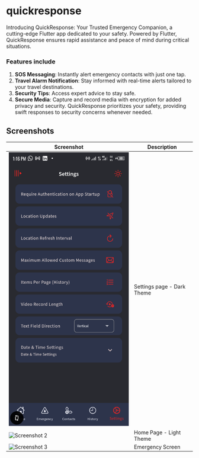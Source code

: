 # quickresponse

Introducing QuickResponse: Your Trusted Emergency Companion, a cutting-edge Flutter app dedicated to your safety.
Powered by Flutter, QuickResponse ensures rapid assistance and peace of mind during critical situations.

### Features include

1. **SOS Messaging**: Instantly alert emergency contacts with just one tap.
2. **Travel Alarm Notification**: Stay informed with real-time alerts tailored to your travel destinations.
3. **Security Tips**: Access expert advice to stay safe.
4. **Secure Media**: Capture and record media with encryption for added privacy and security.
QuickResponse prioritizes your safety, providing swift responses to security concerns whenever needed.

## Screenshots

| Screenshot                                   | Description                 |
|----------------------------------------------|-----------------------------|
| ![Screenshot 1](https://github.com/kenresoft/quickresponse/blob/master/screenshots/flutter_01.png?raw=true)              | Settings page - Dark Theme |
| ![Screenshot 2](https://github.com/kenresoft/riff_switch/blob/master/screenshots/flutter_01.png?raw=true) | Home Page - Light Theme |
| ![Screenshot 3](https://github.com/kenresoft/riff_switch/blob/master/screenshots/flutter_01.png?raw=true) | Emergency Screen |

